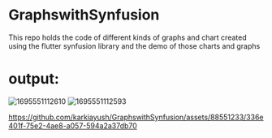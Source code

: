# GraphswithSynfusion
This repo holds the code of different kinds of graphs and chart created using the flutter synfusion library and the demo of those charts and graphs 

# output:
![1695551112610](https://github.com/karkiayush/GraphswithSynfusion/assets/88551233/92e81584-8fd4-44e8-b62e-c4b2d1c65add)
![1695551112593](https://github.com/karkiayush/GraphswithSynfusion/assets/88551233/ecd125d3-609e-48d0-981b-ff836ecb72ed)


https://github.com/karkiayush/GraphswithSynfusion/assets/88551233/336e401f-75e2-4ae8-a057-594a2a37db70

